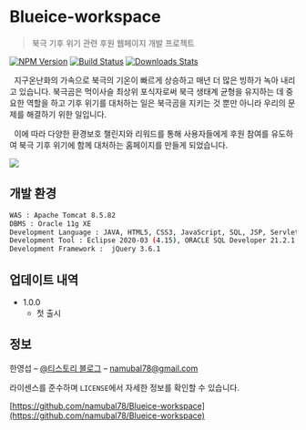 # Blueice-workspace

> 북극 기후 위기 관련 후원 웹페이지 개발 프로젝트

[![NPM Version][npm-image]][npm-url]
[![Build Status][travis-image]][travis-url]
[![Downloads Stats][npm-downloads]][npm-url]

&nbsp;&nbsp;지구온난화의 가속으로 북극의 기온이 빠르게 상승하고 매년 더 많은 빙하가 녹아 내리고 있습니다. 북극곰은 먹이사슬 최상위 포식자로써 북극 생태계 균형을 유지하는 데 중요한 역할을 하고 기후 위기를 대처하는 일은 북극곰을 지키는 것 뿐만 아니라 우리의 문제를 해결하기 위한 일입니다.

&nbsp;&nbsp;이에 따라 다양한 환경보호 챌린지와 리워드를 통해 사용자들에게 후원 참여를 유도하여 북극 기후 위기에 함께 대처하는 홈페이지를 만들게 되었습니다.						

![](../header.png)

## 개발 환경

```sh
WAS : Apache Tomcat 8.5.82
DBMS : Oracle 11g XE
Development Language : JAVA, HTML5, CSS3, JavaScript, SQL, JSP, Servlet
Development Tool : Eclipse 2020-03 (4.15), ORACLE SQL Developer 21.2.1.204, Visual Studio code 1.72.2
Development Framework :  jQuery 3.6.1							
```

## 업데이트 내역

* 1.0.0
    * 첫 출시

## 정보

한영섭 – [@티스토리 블로그](https://namubal78.tistory.com/) – namubal78@gmail.com

라이센스를 준수하며 ``LICENSE``에서 자세한 정보를 확인할 수 있습니다.

[https://github.com/namubal78/Blueice-workspace](https://github.com/namubal78/Blueice-workspace)

<!-- Markdown link & img dfn's -->
[npm-image]: https://img.shields.io/npm/v/datadog-metrics.svg?style=flat-square
[npm-url]: https://npmjs.org/package/datadog-metrics
[npm-downloads]: https://img.shields.io/npm/dm/datadog-metrics.svg?style=flat-square
[travis-image]: https://img.shields.io/travis/dbader/node-datadog-metrics/master.svg?style=flat-square
[travis-url]: https://travis-ci.org/dbader/node-datadog-metrics
[wiki]: https://github.com/yourname/yourproject/wiki
